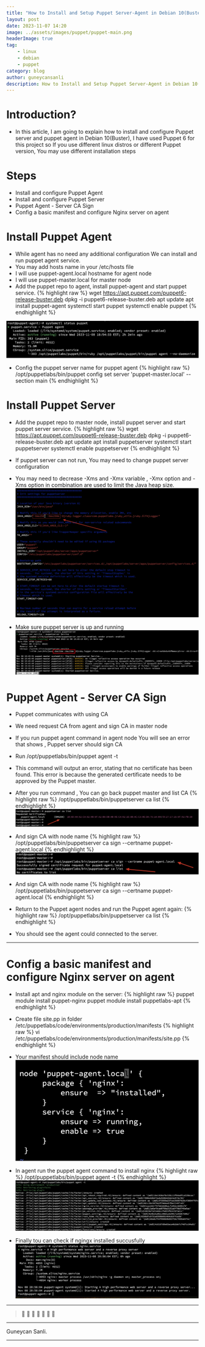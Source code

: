 ```yaml
---
title: "How to Install and Setup Puppet Server-Agent in Debian 10(Buster)"
layout: post
date: 2023-11-07 14:20
image: ../assets/images/puppet/puppet-main.png
headerImage: true
tag:
    - linux
    - debian
    - puppet
category: blog
author: guneycansanli
description: How to Install and Setup Puppet Server-Agent in Debian 10(Buster)
---
```


# Introduction?

-  In this article, I am going to explain how to install and configure Puppet server and puppet agent in Debian 10(Buster), I have used Puppet 6 for this project so If you use different linux distros or different Puppet version, You may use different installation steps

# Steps

- Install and configure Puppet Agent
- Install and configure Puppet Server
- Puppet Agent - Server CA Sign  
- Config a basic manifest and configure Nginx server on agent

# Install Puppet Agent

- While agent has no need any additional configuration We can install and run puppet agent service.
- You may add hosts name in your /etc/hosts file 
- I will use puppet-agent.local hostname for agent node
- I will use puppet-master.local for master node
- Add the puppet repo to agent, install puppet-agent and start puppet service.
{% highlight raw %}
wget https://apt.puppet.com/puppet6-release-buster.deb
dpkg -i puppet6-release-buster.deb
apt update
apt install puppet-agent
systemctl start puppet
systemctl enable puppet
{% endhighlight %}

![puppet][1]

- Config the puppet server name for puppet agent 
{% highlight raw %}
/opt/puppetlabs/bin/puppet config set server 'puppet-master.local' --section main
{% endhighlight %}

# Install Puppet Server

- Add the puppet repo to master node, install puppet server and start puppet server service.
{% highlight raw %}
wget https://apt.puppet.com/puppet6-release-buster.deb
dpkg -i puppet6-release-buster.deb
apt update
apt install puppetserver
systemctl start puppetserver
systemctl enable puppetserver
{% endhighlight %}

- If puppet server can not run, You may need to change puppet server configuration
- You may need to decrease -Xms and -Xmx variable , -Xmx option and -Xms option in combination are used to limit the Java heap size.
![puppet][2]

- Make sure puppet server is up and running
![puppet][3]


# Puppet Agent - Server CA Sign 

- Puppet communicates with using CA
- We need request CA from agent and sign CA in master node
- If you run puppet agent command in agent node You will see an error that shows , Puppet server should sign CA
- Run /opt/puppetlabs/bin/puppet agent -t
- This command will output an error, stating that no certificate has been found. This error is because the generated certificate needs to be approved by the Puppet master.
- After you run command , You can go back puppet master and list CA
{% highlight raw %}
/opt/puppetlabs/bin/puppetserver ca list
{% endhighlight %}
![puppet][4]

- And sign CA with node name
{% highlight raw %}
/opt/puppetlabs/bin/puppetserver ca sign --certname puppet-agent.local
{% endhighlight %}
![puppet][5]

- And sign CA with node name
{% highlight raw %}
/opt/puppetlabs/bin/puppetserver ca sign --certname puppet-agent.local
{% endhighlight %}


- Return to the Puppet agent nodes and run the Puppet agent again:
{% highlight raw %}
/opt/puppetlabs/bin/puppetserver ca list
{% endhighlight %}
- You should see the agent could connected to the server.

---

# Config a basic manifest and configure Nginx server on agent

- Install apt and nginx module on the server:
{% highlight raw %}
puppet module install puppet-nginx
puppet module install puppetlabs-apt
{% endhighlight %}

- Create file site.pp in folder /etc/puppetlabs/code/environments/production/manifests
{% highlight raw %}
vi /etc/puppetlabs/code/environments/production/manifests/site.pp
{% endhighlight %}

- Your manifest should include node name
![puppet][6]


- In agent run the puppet agent command to install nginx
{% highlight raw %}
/opt/puppetlabs/bin/puppet agent -t
{% endhighlight %}
![puppet][7]

- Finally tou can check if ngingx installed succusfully
![puppet][8]

---

> :metal: :metal: :metal: :metal: :metal: :metal: :metal:

---

Guneycan Sanli.

---

[1]: ../assets/images/puppet/puppet-agent-1.jpg
[2]: ../assets/images/puppet/puppet-master-2.jpg
[3]: ../assets/images/puppet/puppet-master-srv.jpg
[4]: ../assets/images/puppet/puppet-master-ca.jpg
[5]: ../assets/images/puppet/puppet-master-ca-sign.jpg
[6]: ../assets/images/puppet/puppet-master-manifest.jpg
[7]: ../assets/images/puppet/puppet-agent-run.jpg
[8]: ../assets/images/puppet/puppet-agent-run-final.jpg